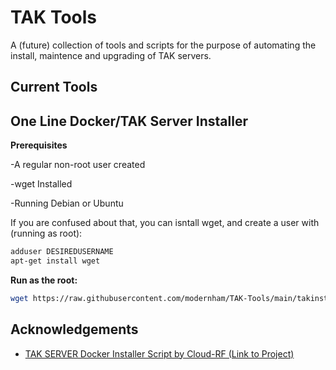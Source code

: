 
# TAK Tools
A (future) collection of tools and scripts for the purpose of automating the install, maintence and upgrading of TAK servers. 

## Current Tools
## One Line Docker/TAK Server Installer

**Prerequisites**

-A regular non-root user created

-wget Installed

-Running Debian or Ubuntu

If you are confused about that, you can isntall wget, and create a user with (running as root):
```bash
adduser DESIREDUSERNAME
apt-get install wget
```

**Run as the root:**

```bash
wget https://raw.githubusercontent.com/modernham/TAK-Tools/main/takinstall.sh ; chmod +x takinstall.sh ; ./takinstall.sh
```

## Acknowledgements

 - [TAK SERVER Docker Installer Script  by Cloud-RF (Link to Project)](https://github.com/Cloud-RF/tak-server)


